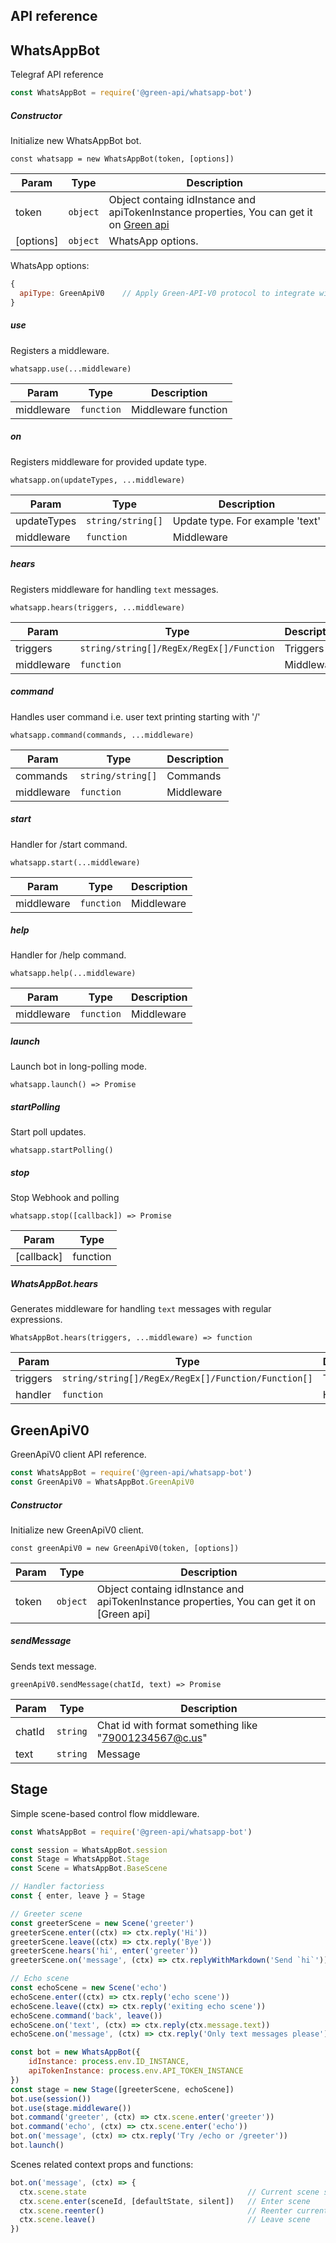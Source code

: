 ## API reference

## WhatsAppBot

Telegraf API reference

```js
const WhatsAppBot = require('@green-api/whatsapp-bot')
```

##### Constructor

Initialize new WhatsAppBot bot.

`const whatsapp = new WhatsAppBot(token, [options])`

| Param | Type | Description |
| --- | --- | --- |
| token | `object` | Object containg idInstance and apiTokenInstance properties, You can get it on [Green api](https://cabinet.green-api.com/) |
| [options] | `object` | WhatsApp options. |

WhatsApp options:

```js
{
  apiType: GreenApiV0    // Apply Green-API-V0 protocol to integrate with WhatsApp. This protocol is used by default
}
```

##### use

Registers a middleware.

`whatsapp.use(...middleware)`

| Param | Type | Description |
| --- | --- | --- |
| middleware | `function` | Middleware function |

##### on

Registers middleware for provided update type.

`whatsapp.on(updateTypes, ...middleware)`

| Param | Type | Description |
| --- | --- | --- |
| updateTypes | `string/string[]` | Update type. For example 'text' |
| middleware | `function` | Middleware |

##### hears

Registers middleware for handling `text` messages.

`whatsapp.hears(triggers, ...middleware)`

| Param | Type | Description |
| --- | --- | --- |
| triggers | `string/string[]/RegEx/RegEx[]/Function` | Triggers |
| middleware | `function` | Middleware |

##### command

Handles user command i.e. user text printing starting with '/'

`whatsapp.command(commands, ...middleware)`

| Param | Type | Description |
| --- | --- | --- |
| commands | `string/string[]` | Commands |
| middleware | `function` | Middleware |

##### start

Handler for /start command.

`whatsapp.start(...middleware)`

| Param | Type | Description |
| --- | --- | --- |
| middleware | `function` | Middleware |

##### help

Handler for /help command.

`whatsapp.help(...middleware)`

| Param | Type | Description |
| --- | --- | --- |
| middleware | `function` | Middleware |

##### launch

Launch bot in long-polling mode. 

`whatsapp.launch() => Promise`

##### startPolling

Start poll updates.

`whatsapp.startPolling()`

##### stop

Stop Webhook and polling

`whatsapp.stop([callback]) => Promise`

| Param | Type |
| ---  | --- |
| [callback] | function |


##### WhatsAppBot.hears

Generates middleware for handling `text` messages with regular expressions.

`WhatsAppBot.hears(triggers, ...middleware) => function`

| Param | Type | Description |
| --- | --- | --- |
| triggers | `string/string[]/RegEx/RegEx[]/Function/Function[]` | Triggers |
| handler | `function` | Handler |


## GreenApiV0

GreenApiV0 client API reference.

```js
const WhatsAppBot = require('@green-api/whatsapp-bot')
const GreenApiV0 = WhatsAppBot.GreenApiV0
```

##### Constructor

Initialize new GreenApiV0 client.

`const greenApiV0 = new GreenApiV0(token, [options])`

| Param | Type | Description |
| --- | --- | --- |
| token | `object` | Object containg idInstance and apiTokenInstance properties, You can get it on [Green api]


##### sendMessage

Sends text message.

`greenApiV0.sendMessage(chatId, text) => Promise`

| Param | Type | Description |
| --- | --- | --- |
| chatId | `string` | Chat id with format something like  "79001234567@c.us" |
| text | `string` | Message |

## Stage

Simple scene-based control flow middleware.

```js
const WhatsAppBot = require('@green-api/whatsapp-bot')

const session = WhatsAppBot.session
const Stage = WhatsAppBot.Stage
const Scene = WhatsAppBot.BaseScene

// Handler factoriess
const { enter, leave } = Stage

// Greeter scene
const greeterScene = new Scene('greeter')
greeterScene.enter((ctx) => ctx.reply('Hi'))
greeterScene.leave((ctx) => ctx.reply('Bye'))
greeterScene.hears('hi', enter('greeter'))
greeterScene.on('message', (ctx) => ctx.replyWithMarkdown('Send `hi`'))

// Echo scene
const echoScene = new Scene('echo')
echoScene.enter((ctx) => ctx.reply('echo scene'))
echoScene.leave((ctx) => ctx.reply('exiting echo scene'))
echoScene.command('back', leave())
echoScene.on('text', (ctx) => ctx.reply(ctx.message.text))
echoScene.on('message', (ctx) => ctx.reply('Only text messages please'))

const bot = new WhatsAppBot({
    idInstance: process.env.ID_INSTANCE,
    apiTokenInstance: process.env.API_TOKEN_INSTANCE
})
const stage = new Stage([greeterScene, echoScene])
bot.use(session())
bot.use(stage.middleware())
bot.command('greeter', (ctx) => ctx.scene.enter('greeter'))
bot.command('echo', (ctx) => ctx.scene.enter('echo'))
bot.on('message', (ctx) => ctx.reply('Try /echo or /greeter'))
bot.launch()

```

Scenes related context props and functions:

```js
bot.on('message', (ctx) => {
  ctx.scene.state                                    // Current scene state (persistent)
  ctx.scene.enter(sceneId, [defaultState, silent])   // Enter scene
  ctx.scene.reenter()                                // Reenter current scene
  ctx.scene.leave()                                  // Leave scene
})
```
